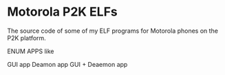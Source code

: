 Motorola P2K ELFs
=================

The source code of some of my ELF programs for Motorola phones on the P2K platform.

ENUM APPS like

GUI app
Deamon app
GUI + Deaemon app
